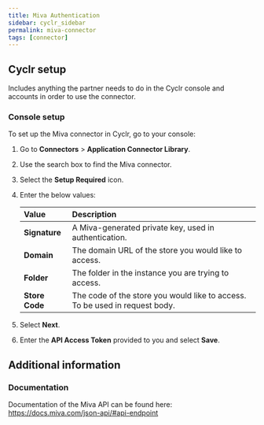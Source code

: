 ```yaml
---
title: Miva Authentication
sidebar: cyclr_sidebar
permalink: miva-connector
tags: [connector]
---
```


## Cyclr setup
Includes anything the partner needs to do in the Cyclr console and accounts in order to use the connector.

### Console setup

To set up the Miva connector in Cyclr, go to your console:

1. Go to **Connectors** > **Application Connector Library**.

2. Use the search box to find the Miva connector.

3. Select the **Setup Required** icon.

4. Enter the below values:

   | Value              | Description                                 |
   | :----------------- | :------------------------------------------ |
   | **Signature** | A Miva-generated private key, used in authentication. |
   | **Domain** | The domain URL of the store you would like to access. |
   | **Folder** | The folder in the instance you are trying to access. |
   | **Store Code** | The code of the store you would like to access. To be used in request body. |

5. Select **Next**.

6. Enter the **API Access Token** provided to you and select **Save**.

## Additional information
### Documentation

Documentation of the Miva API can be found here: https://docs.miva.com/json-api/#api-endpoint